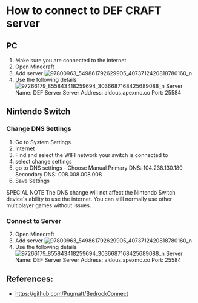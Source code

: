 # How to connect to DEF CRAFT server

## PC

1. Make sure you are connected to the internet
2. Open Minecraft
3. Add server
![97800963_549861792629905_4073712420818780160_n](https://user-images.githubusercontent.com/9988006/81890131-c858ee00-95d7-11ea-86de-b50560af0f02.png)
4. Use the following details
![97266179_855843418259694_3036687168425689088_n](https://user-images.githubusercontent.com/9988006/81890256-24237700-95d8-11ea-9fc6-57b42ea6cc26.png)
Server Name: DEF Server
Server Address: aldous.apexmc.co
Port: 25584


## Nintendo Switch

### Change DNS Settings
1. Go to System Settings
2. Internet
3. Find and select the WIFI network your switch is connected to
4. select change settings
5. go to DNS settings - Choose Manual
Primary DNS: 104.238.130.180
Secondary DNS: 008.008.008.008
6. Save Settings

SPECIAL NOTE 
The DNS change will not affect the Nintendo Switch device's ability to use the internet. You can still normally use other multiplayer games without issues.

### Connect to Server
2. Open Minecraft
3. Add server
![97800963_549861792629905_4073712420818780160_n](https://user-images.githubusercontent.com/9988006/81890131-c858ee00-95d7-11ea-86de-b50560af0f02.png)
4. Use the following details
![97266179_855843418259694_3036687168425689088_n](https://user-images.githubusercontent.com/9988006/81890256-24237700-95d8-11ea-9fc6-57b42ea6cc26.png)
Server Name: DEF Server
Server Address: aldous.apexmc.co
Port: 25584


## References:

* https://github.com/Pugmatt/BedrockConnect

